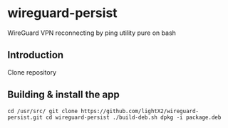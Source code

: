 # wireguard-persist
WireGuard VPN reconnecting by ping utility pure on bash

## Introduction
Clone repository

## Building & install the app

`cd /usr/src/
git clone https://github.com/lightX2/wireguard-persist.git
cd wireguard-persist
./build-deb.sh
dpkg -i package.deb`
